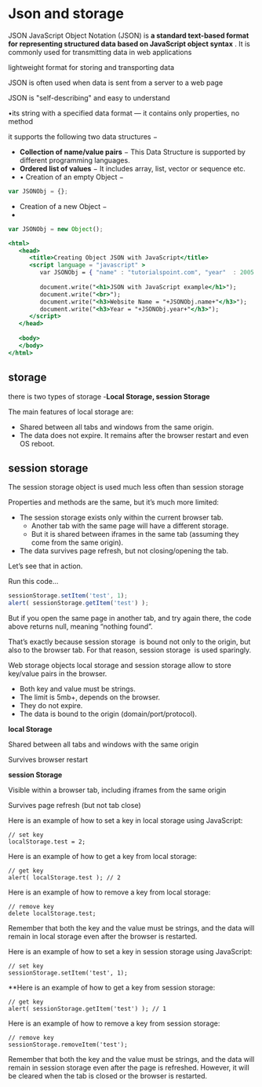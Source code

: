 # Json and storage

JSON JavaScript Object Notation (JSON) is **a standard text-based format for representing structured data based on JavaScript object syntax**
. It is commonly used for transmitting data in web applications

lightweight format for storing and transporting data

JSON is often used when data is sent from a server to a web page

JSON is "self-describing" and easy to understand

•its string with a specified data format — it contains only properties, no method

 it supports the following two data structures −

- **Collection of name/value pairs** − This Data Structure is supported by different programming languages.
- **Ordered list of values** − It includes array, list, vector or sequence etc.
- • Creation of an empty Object −

```jsx
var JSONObj = {};
```

- Creation of a new Object −
- 

```jsx
var JSONObj = new Object();
```

```jsx
<html>
   <head>
      <title>Creating Object JSON with JavaScript</title>
      <script language = "javascript" >
         var JSONObj = { "name" : "tutorialspoint.com", "year"  : 2005 };
		
         document.write("<h1>JSON with JavaScript example</h1>");
         document.write("<br>");
         document.write("<h3>Website Name = "+JSONObj.name+"</h3>");  
         document.write("<h3>Year = "+JSONObj.year+"</h3>");  
      </script>
   </head>
   
   <body>
   </body>	
</html>
```

## **storage**

there is two types of storage -****Local Storage, session Storage****

The main features of local storage are:

- Shared between all tabs and windows from the same origin.
- The data does not expire. It remains after the browser restart and even OS reboot.

## **session storage**

The session storage object is used much less often than session storage

Properties and methods are the same, but it’s much more limited:

- The session storage exists only within the current browser tab.
    - Another tab with the same page will have a different storage.
    - But it is shared between iframes in the same tab (assuming they come from the same origin).
- The data survives page refresh, but not closing/opening the tab.

Let’s see that in action.

Run this code…

```jsx
sessionStorage.setItem('test', 1);
alert( sessionStorage.getItem('test') );
```

But if you open the same page in another tab, and try again there, the code above returns null, meaning “nothing found”.

That’s exactly because session storage  is bound not only to the origin, but also to the browser tab. For that reason, session storage  is used sparingly.

Web storage objects local storage and session storage allow to store key/value pairs in the browser.

- Both key and value must be strings.
- The limit is 5mb+, depends on the browser.
- They do not expire.
- The data is bound to the origin (domain/port/protocol).

**local Storage**

Shared between all tabs and windows with the same origin

Survives browser restart

**session Storage**

Visible within a browser tab, including iframes from the same origin

Survives page refresh (but not tab close)

Here is an example of how to set a key in local storage using JavaScript:

```
// set key
localStorage.test = 2;

```

Here is an example of how to get a key from local storage:

```
// get key
alert( localStorage.test ); // 2

```

Here is an example of how to remove a key from local storage:

```
// remove key
delete localStorage.test;

```

Remember that both the key and the value must be strings, and the data will remain in local storage even after the browser is restarted.

Here is an example of how to set a key in session storage using JavaScript:

```
// set key
sessionStorage.setItem('test', 1);

```

**Here is an example of how to get a key from session storage:

```
// get key
alert( sessionStorage.getItem('test') ); // 1

```

Here is an example of how to remove a key from session storage:

```
// remove key
sessionStorage.removeItem('test');

```

Remember that both the key and the value must be strings, and the data will remain in session storage even after the page is refreshed. However, it will be cleared when the tab is closed or the browser is restarted.